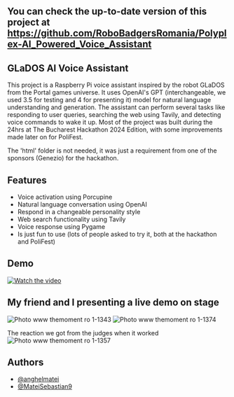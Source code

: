 ## You can check the up-to-date version of this project at https://github.com/RoboBadgersRomania/Polyplex-AI_Powered_Voice_Assistant

## GLaDOS AI Voice Assistant

This project is a Raspberry Pi voice assistant inspired by the robot GLaDOS from the Portal games universe. It uses OpenAI's GPT (interchangeable, we used 3.5 for testing and 4 for presenting it) model for natural language understanding and generation. The assistant can perform several tasks like responding to user queries, searching the web using Tavily, and detecting voice commands to wake it up. Most of the project was built during the 24hrs at The Bucharest Hackathon 2024 Edition, with some improvements made later on for PoliFest.

The 'html' folder is not needed, it was just a requirement from one of the sponsors (Genezio) for the hackathon.
## Features

- Voice activation using Porcupine
- Natural language conversation using OpenAI
- Respond in a changeable personality style
- Web search functionality using Tavily
- Voice response using Pygame
- Is just fun to use (lots of people asked to try it, both at the hackathon and PoliFest)
## Demo

[![Watch the video](https://img.youtube.com/vi/fq5gw-32NBQ/hqdefault.jpg)](https://www.youtube.com/embed/fq5gw-32NBQ)
## My friend and I presenting a live demo on stage
![Photo www themoment ro 1-1343](https://github.com/anghelmatei/BucharestHackathon-GLaDOS/assets/139790358/9767e89c-3643-42ba-89c2-1828a5068594)
![Photo www themoment ro 1-1374](https://github.com/anghelmatei/BucharestHackathon-GLaDOS/assets/139790358/308c5c21-cc17-41a3-94da-c601b737c356)

The reaction we got from the judges when it worked
![Photo www themoment ro 1-1357](https://github.com/anghelmatei/BucharestHackathon-GLaDOS/assets/139790358/67244121-0d08-4f8f-9b74-dbe86e0e8d93)


## Authors

- [@anghelmatei](https://github.com/anghelmatei)
- [@MateiSebastian9](https://github.com/MateiSebastian9)
